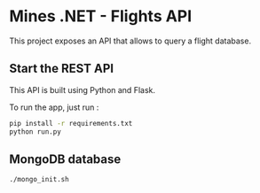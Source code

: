 # Mines .NET - Flights API

This project exposes an API that allows to query a flight database.

## Start the REST API

This API is built using Python and Flask.

To run the app, just run :

``` bash
pip install -r requirements.txt
python run.py
```

## MongoDB database

``` bash
./mongo_init.sh
```
